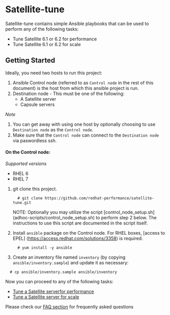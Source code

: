 # Satellite-tune
Satellite-tune contains simple Ansible playbooks that can be used to perform any of the following tasks:
* Tune Satellite 6.1 or 6.2 for performance 
* Tune Satellite 6.1 or 6.2 for scale


## Getting Started
Ideally, you need two hosts to run this project:

1. Ansible Control node (referred to as `Control node` in the rest of this document) is the host from which this ansible project is run.
2. Destination node - This must be one of the following:
    - A Satellite server
    - Capsule servers

*Note*

1. You can get away with using one host by optionally choosing to use `Destination node` as the `Control node`.
2. Make sure that the `Control node` can connect to the `Destination node` via paswordless ssh.

#### On the Control node:

*Supported versions*
- RHEL 6
- RHEL 7

1. git clone this project.

   ```console
     # git clone https://github.com/redhat-performance/satellite-tune.git
   ```
   NOTE: Optionally you may utilize the script [control_node_setup.sh] (adhoc-scripts/control_node_setup.sh) to perform step 2 below.  The instructions to use this script are documented in the script itself.
2. Install `ansible` package on the Control node. For RHEL boxes, [access to EPEL] (https://access.redhat.com/solutions/3358) is required.

   ```console
     # yum install -y ansible
   ```
3. Create an inventory file named `inventory` (by copying `ansible/inventory.sample`) and update it as necessary:

  ```console
    # cp ansible/inventory.sample ansible/inventory
  ```

Now you can proceed to any of the following tasks:

 * [Tune a Satellite serverfor performance](docs/satellite-perf-tune.md)
 * [Tune a Satellite server for scale](docs/satellite-scale-tune.md)

Please check our [FAQ section](docs/faqs.md) for frequently asked questions
